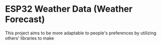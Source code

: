 # ESP32 Weather Data (Weather Forecast)

This project aims to be more adaptable to people's preferences by utilizing others' libraries to make

